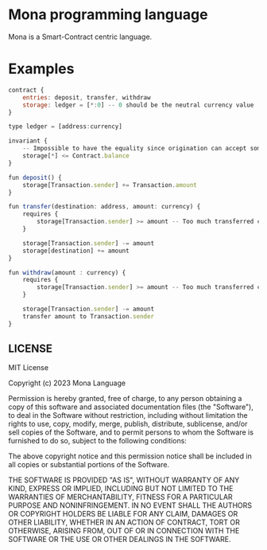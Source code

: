 # Mona programming language

Mona is a Smart-Contract centric language.  

# Examples

```js
contract {
    entries: deposit, transfer, withdraw
    storage: ledger = [*:0] -- 0 should be the neutral currency value
}

type ledger = [address:currency]

invariant {
    -- Impossible to have the equality since origination can accept some currency for the balance
    storage[*] <= Contract.balance
}

fun deposit() {
    storage[Transaction.sender] += Transaction.amount
}

fun transfer(destination: address, amount: currency) {
    requires {
        storage[Transaction.sender] >= amount -- Too much transferred currency
    }

    storage[Transaction.sender] -= amount
    storage[destination] += amount
}

fun withdraw(amount : currency) {
    requires {
        storage[Transaction.sender] >= amount -- Too much transferred currency
    }

    storage[Transaction.sender] -= amount
    transfer amount to Transaction.sender
}
```

## LICENSE

MIT License

Copyright (c) 2023 Mona Language

Permission is hereby granted, free of charge, to any person obtaining a copy
of this software and associated documentation files (the "Software"), to deal
in the Software without restriction, including without limitation the rights
to use, copy, modify, merge, publish, distribute, sublicense, and/or sell
copies of the Software, and to permit persons to whom the Software is
furnished to do so, subject to the following conditions:

The above copyright notice and this permission notice shall be included in all
copies or substantial portions of the Software.

THE SOFTWARE IS PROVIDED "AS IS", WITHOUT WARRANTY OF ANY KIND, EXPRESS OR
IMPLIED, INCLUDING BUT NOT LIMITED TO THE WARRANTIES OF MERCHANTABILITY,
FITNESS FOR A PARTICULAR PURPOSE AND NONINFRINGEMENT. IN NO EVENT SHALL THE
AUTHORS OR COPYRIGHT HOLDERS BE LIABLE FOR ANY CLAIM, DAMAGES OR OTHER
LIABILITY, WHETHER IN AN ACTION OF CONTRACT, TORT OR OTHERWISE, ARISING FROM,
OUT OF OR IN CONNECTION WITH THE SOFTWARE OR THE USE OR OTHER DEALINGS IN THE
SOFTWARE.
